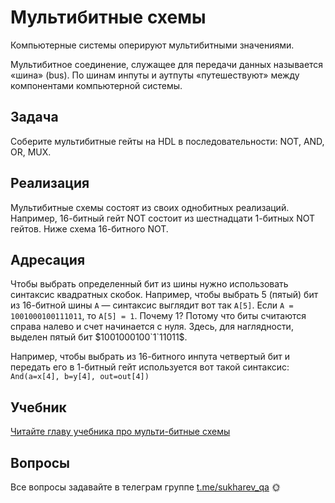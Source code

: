 # Мультибитные схемы

Компьютерные системы оперируют мультибитными значениями.

Мультибитное соединение, служащее для передачи данных называется «шина» (bus). По шинам инпуты и аутпуты «путешествуют» между компонентами компьютерной системы.

## Задача

Соберите мультибитные гейты на HDL в последовательности: NOT, AND, OR, MUX.

## Реализация

Мультибитные схемы состоят из своих однобитных реализаций. Например, 16-битный гейт NOT состоит из шестнадцати 1-битных NOT гейтов. Ниже схема 16-битного NOT.

## Адресация

Чтобы выбрать определенный бит из шины нужно использовать синтаксис квадратных скобок.
Например, чтобы выбрать 5 (пятый) бит из 16-битной шины `A` — синтаксис выглядит вот так `A[5]`. Если `A = 1001000100111011`, то `A[5] = 1`. Почему 1? Потому что биты считаются справа налево и счет начинается с нуля. Здесь, для наглядности, выделен пятый бит $1001000100`1`11011$.

Например, чтобы выбрать из 16-битного инпута четвертый бит и передать его в 1-битный гейт используется вот такой синтаксис: `And(a=x[4], b=y[4], out=out[4])`

## Учебник

[Читайте главу учебника про мульти-битные схемы](https://www.notion.so/sukharev/b24b8b98ac864e83aad548c557ca2e1f)

## Вопросы

Все вопросы задавайте в телеграм группе [t.me/sukharev_qa](https://www.t.me/sukharev_qa) 🌞

